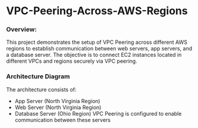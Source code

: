 # VPC-Peering-Across-AWS-Regions

### Overview:
This project demonstrates the setup of VPC Peering across different AWS regions to establish communication between web servers, app servers, and a database server. The objective is to connect EC2 instances located in different VPCs and regions securely via VPC peering.

### Architecture Diagram
The architecture consists of:

* App Server (North Virginia Region)
* Web Server (North Virginia Region)
* Database Server (Ohio Region)
VPC Peering is configured to enable communication between these servers

